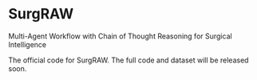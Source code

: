 # SurgRAW
Multi-Agent Workflow with Chain of Thought Reasoning for Surgical Intelligence

The official code for SurgRAW. The full code and dataset will be released soon.
